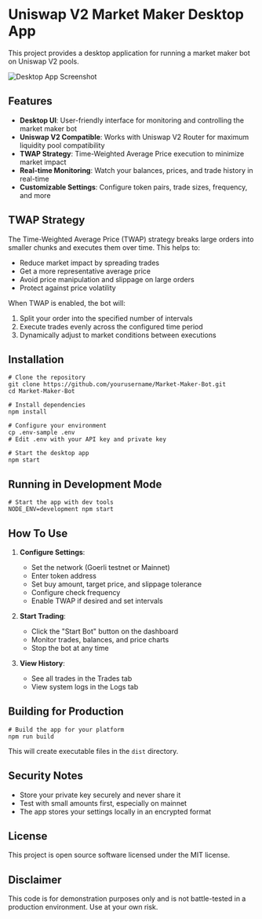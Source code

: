 # Uniswap V2 Market Maker Desktop App

This project provides a desktop application for running a market maker bot on Uniswap V2 pools.

![Desktop App Screenshot](https://example.com/screenshot.jpg)

## Features

- **Desktop UI**: User-friendly interface for monitoring and controlling the market maker bot
- **Uniswap V2 Compatible**: Works with Uniswap V2 Router for maximum liquidity pool compatibility
- **TWAP Strategy**: Time-Weighted Average Price execution to minimize market impact
- **Real-time Monitoring**: Watch your balances, prices, and trade history in real-time
- **Customizable Settings**: Configure token pairs, trade sizes, frequency, and more

## TWAP Strategy

The Time-Weighted Average Price (TWAP) strategy breaks large orders into smaller chunks and executes them over time. This helps to:

- Reduce market impact by spreading trades
- Get a more representative average price 
- Avoid price manipulation and slippage on large orders
- Protect against price volatility

When TWAP is enabled, the bot will:
1. Split your order into the specified number of intervals
2. Execute trades evenly across the configured time period
3. Dynamically adjust to market conditions between executions

## Installation

```
# Clone the repository
git clone https://github.com/yourusername/Market-Maker-Bot.git
cd Market-Maker-Bot

# Install dependencies
npm install

# Configure your environment
cp .env-sample .env
# Edit .env with your API key and private key

# Start the desktop app
npm start
```

## Running in Development Mode

```
# Start the app with dev tools
NODE_ENV=development npm start
```

## How To Use

1. **Configure Settings**:
   - Set the network (Goerli testnet or Mainnet)
   - Enter token address
   - Set buy amount, target price, and slippage tolerance
   - Configure check frequency
   - Enable TWAP if desired and set intervals

2. **Start Trading**:
   - Click the "Start Bot" button on the dashboard
   - Monitor trades, balances, and price charts
   - Stop the bot at any time

3. **View History**:
   - See all trades in the Trades tab
   - View system logs in the Logs tab

## Building for Production

```
# Build the app for your platform
npm run build
```

This will create executable files in the `dist` directory.

## Security Notes

- Store your private key securely and never share it
- Test with small amounts first, especially on mainnet
- The app stores your settings locally in an encrypted format

## License

This project is open source software licensed under the MIT license.

## Disclaimer

This code is for demonstration purposes only and is not battle-tested in a production environment. Use at your own risk.